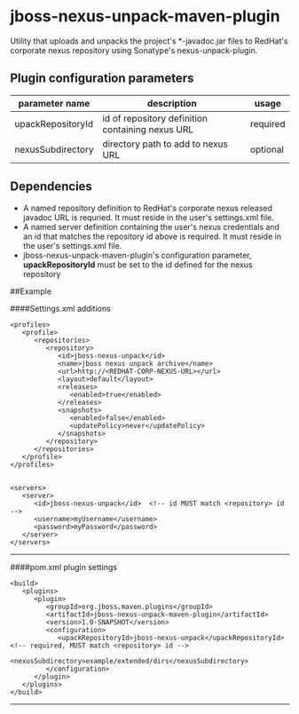 # jboss-nexus-unpack-maven-plugin
Utility that uploads and unpacks the project's *-javadoc.jar files to RedHat's corporate nexus repository using Sonatype's nexus-unpack-plugin.

## Plugin configuration parameters
   parameter name | description | usage
   ---------------|-------------|------
   upackRepositoryId | id of repository definition containing nexus URL | required
   nexusSubdirectory | directory path to add to nexus URL | optional

## Dependencies
* A named repository definition to RedHat's corporate nexus released javadoc URL is requried.
  It must reside in the user's settings.xml file.
* A named server definition containing the user's nexus credentials and an id that matches the
  repository id above is required.  It must reside in the user's settings.xml file.
* jboss-nexus-unpack-maven-plugin's configuration parameter, **upackRepositoryId** must be set to the
  id defined for the nexus repository
  
  
##Example


####Settings.xml additions

    <profiles>
       <profile>
          <repositories>
             <repository>
                <id>jboss-nexus-unpack</id>
                <name>jboss nexus unpack archive</name>
                <url>http://<REDHAT-CORP-NEXUS-URL></url>
                <layout>default</layout>
                <releases>
                   <enabled>true</enabled>
                </releases>
                <snapshots>
                   <enabled>false</enabled>
                   <updatePolicy>never</updatePolicy>
                </snapshots>
             </repository>
          </repositories>
       </profile>
    </profiles>


    <servers>
       <server>
          <id>jboss-nexus-unpack</id>  <!-- id MUST match <repository> id -->
          <username>myUsername</username>
          <password>myPassword</password>
       </server>
    </servers>

------
####pom.xml plugin settings

    <build>
       <plugins>
          <plugin>
             <groupId>org.jboss.maven.plugins</groupId>
             <artifactId>jboss-nexus-unpack-maven-plugin</artifactId>
             <version>1.0-SNAPSHOT</version>
             <configuration>
                <upackRepositoryId>jboss-nexus-unpack</upackRepositoryId> <!-- required, MUST match <repository> id -->
                <nexusSubdirectory>example/extended/dirs</nexusSubdirectory>
             </configuration>
          </plugin>
       </plugins>
    </build>
 ------
  